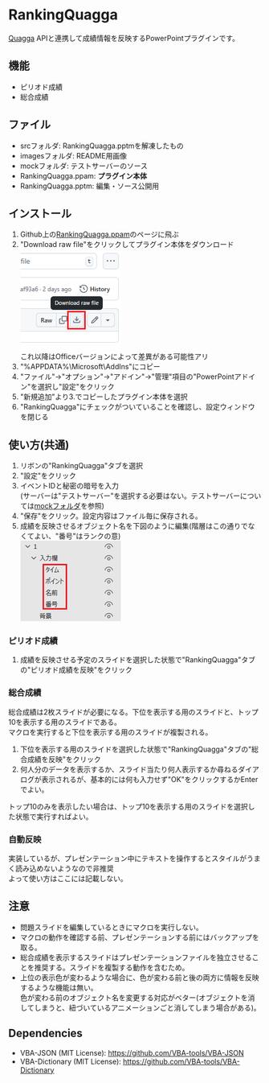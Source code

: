 # RankingQuagga
[Quagga](https://quagga.studio) APIと連携して成績情報を反映するPowerPointプラグインです。

## 機能
- ピリオド成績
- 総合成績

## ファイル
- srcフォルダ: RankingQuagga.pptmを解凍したもの
- imagesフォルダ: README用画像
- mockフォルダ: テストサーバーのソース
- RankingQuagga.ppam: **プラグイン本体**
- RankingQuagga.pptm: 編集・ソース公開用

## インストール
1. Github上の[RankingQuagga.ppam](RankingQuagga.ppam)のページに飛ぶ
2. "Download raw file"をクリックしてプラグイン本体をダウンロード  
![download-raw-file](images/download-raw-file.png)  
これ以降はOfficeバージョンによって差異がある可能性アリ
3. "%APPDATA%\Microsoft\AddIns"にコピー
4. "ファイル"→"オプション"→"アドイン"→"管理"項目の"PowerPointアドイン"を選択し"設定"をクリック
5. "新規追加"より3.でコピーしたプラグイン本体を選択
6. "RankingQuagga"にチェックがついていることを確認し、設定ウィンドウを閉じる

## 使い方(共通)
1. リボンの"RankingQuagga"タブを選択
2. "設定"をクリック
3. イベントIDと秘密の暗号を入力  
\(サーバーは"テストサーバー"を選択する必要はない。テストサーバーについては[mockフォルダ](mock)を参照)
4. "保存"をクリック。設定内容はファイル毎に保存される。
5. 成績を反映させるオブジェクト名を下図のように編集(階層はこの通りでなくてよい、"番号"はランクの意)  
![object-name](images/object-name.png)

### ピリオド成績
1. 成績を反映させる予定のスライドを選択した状態で"RankingQuagga"タブの"ピリオド成績を反映"をクリック

### 総合成績
総合成績は2枚スライドが必要になる。下位を表示する用のスライドと、トップ10を表示する用のスライドである。  
マクロを実行すると下位を表示する用のスライドが複製される。
1. 下位を表示する用のスライドを選択した状態で"RankingQuagga"タブの"総合成績を反映"をクリック
2. 何人分のデータを表示するか、スライド当たり何人表示するか尋ねるダイアログが表示されるが、基本的には何も入力せず"OK"をクリックするかEnterでよい。

トップ10のみを表示したい場合は、トップ10を表示する用のスライドを選択した状態で実行すればよい。

### 自動反映
実装しているが、プレゼンテーション中にテキストを操作するとスタイルがうまく読み込めないようなので非推奨  
よって使い方はここには記載しない。

## 注意
- 問題スライドを編集しているときにマクロを実行しない。
- マクロの動作を確認する前、プレゼンテーションする前にはバックアップを取る。
- 総合成績を表示するスライドはプレゼンテーションファイルを独立させることを推奨する。スライドを複製する動作を含むため。
- 上位の表示色が変わるような場合に、色が変わる前と後の両方に情報を反映するような機能は無い。  
色が変わる前のオブジェクト名を変更する対応がベター(オブジェクトを消してしまうと、紐づいているアニメーションごと消してしまう場合がある)。

## Dependencies
- VBA-JSON (MIT License): https://github.com/VBA-tools/VBA-JSON
- VBA-Dictionary (MIT License): https://github.com/VBA-tools/VBA-Dictionary
